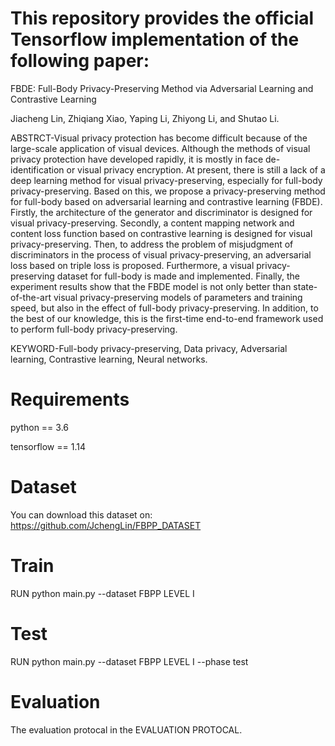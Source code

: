 
# This repository provides the official Tensorflow implementation of the following paper:
FBDE: Full-Body Privacy-Preserving Method via Adversarial Learning and Contrastive Learning

Jiacheng Lin, Zhiqiang Xiao, Yaping Li, Zhiyong Li, and Shutao Li.

ABSTRCT-Visual privacy protection has become difficult because of the large-scale application of visual devices. Although the methods of visual privacy protection have developed rapidly, it is mostly in face de-identification or visual privacy encryption. At present, there is still a lack of a deep learning method for visual privacy-preserving, especially for full-body privacy-preserving. Based on this, we propose a privacy-preserving method for full-body based on adversarial learning and contrastive learning (FBDE). Firstly, the architecture of the generator and discriminator is designed for visual privacy-preserving. Secondly, a content mapping network and content loss function based on contrastive learning is designed for visual privacy-preserving. Then, to address the problem of misjudgment of discriminators in the process of visual privacy-preserving, an adversarial loss based on triple loss is proposed. Furthermore, a visual privacy-preserving dataset for full-body is made and implemented. Finally, the experiment results show that the FBDE model is not only better than state-of-the-art visual privacy-preserving models of parameters and training speed, but also in the effect of full-body privacy-preserving. In addition, to the best of our knowledge, this is the first-time end-to-end framework used to perform full-body privacy-preserving.

KEYWORD-Full-body privacy-preserving, Data privacy, Adversarial learning, Contrastive learning, Neural networks.

# Requirements

python == 3.6

tensorflow == 1.14


# Dataset

You can download this dataset on: https://github.com/JchengLin/FBPP_DATASET

# Train

RUN python main.py --dataset FBPP LEVEL I

# Test

RUN python main.py --dataset FBPP LEVEL I --phase test

# Evaluation

The evaluation protocal in the EVALUATION PROTOCAL.
